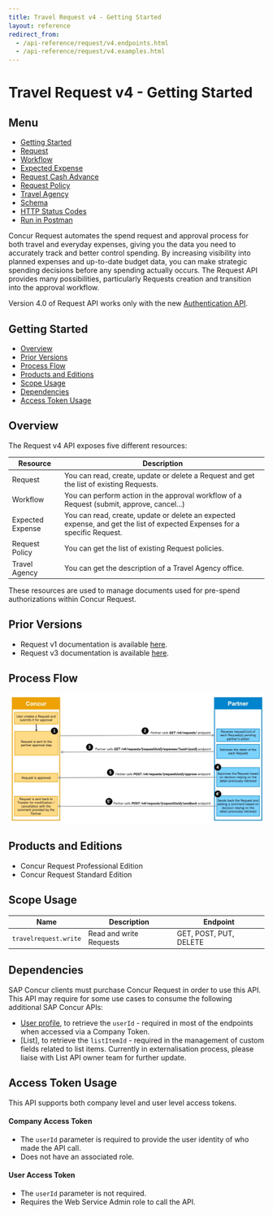 ```yaml
---
title: Travel Request v4 - Getting Started
layout: reference
redirect_from:
  - /api-reference/request/v4.endpoints.html
  - /api-reference/request/v4.examples.html
---
```

# Travel Request v4 - Getting Started

## Menu

* [Getting Started](./v4.get-started.html)
* [Request](./v4.endpoints.request-resources.html)
* [Workflow](./v4.endpoints.workflow-resources.html)
* [Expected Expense](./v4.endpoints.expected-expense-resources.html)
* [Request Cash Advance](./v4.endpoints.cashadvance-resources.html)
* [Request Policy](./v4.endpoints.policy-resources.html)
* [Travel Agency](./v4.endpoints.travel-agency-resources.html)
* [Schema](./v4.endpoints.schemas.html)
* [HTTP Status Codes](./v4.response-codes.html)
* [Run in Postman](https://app.getpostman.com/run-collection/8273d843078f0bcf0823)

Concur Request automates the spend request and approval process for both travel and everyday expenses, giving you the data you need to accurately track and better control spending. By increasing visibility into planned expenses and up-to-date budget data, you can make strategic spending decisions before any spending actually occurs. The Request API provides many possibilities, particularly Requests creation and transition into the approval workflow.

Version 4.0 of Request API works only with the new [Authentication API](/api-reference/authentication/apidoc.html).

## Getting Started

* [Overview](#overview)
* [Prior Versions](#prior-versions)
* [Process Flow](#process-flow)
* [Products and Editions](#products-editions)
* [Scope Usage](#scope-usage)
* [Dependencies](#dependencies)
* [Access Token Usage](#access-token-usage)

## Overview <a name="overview"></a>

The Request v4 API exposes five different resources:

Resource|Description
---|---
Request|You can read, create, update or delete a Request and get the list of existing Requests.
Workflow|You can perform action in the approval workflow of a Request (submit, approve, cancel...)
Expected Expense|You can read, create, update or delete an expected expense, and get the list of expected Expenses for a specific Request.
Request Policy|You can get the list of existing Request policies.
Travel Agency|You can get the description of a Travel Agency office.

These resources are used to manage documents used for pre-spend authorizations within Concur Request.

## Prior Versions <a name="prior-versions"></a>

* Request v1 documentation is available [here](./v1.request.html).
* Request v3 documentation is available [here](./v3.request.html).

## Process Flow <a name="process-flow"></a>
![Process Flow for Request V4](./v4.request-process-flow.png)

## Products and Editions <a name="products-editions"></a>

* Concur Request Professional Edition
* Concur Request Standard Edition

## Scope Usage <a name="scope-usage"></a>

Name|Description|Endpoint
---|---|---
`travelrequest.write`|Read and write Requests|GET, POST, PUT, DELETE

## Dependencies <a name="dependencies"></a>

SAP Concur clients must purchase Concur Request in order to use this API. This API may require for some use cases to consume the following additional SAP Concur APIs:

* [User profile](/api-reference/profile/v1.user.html), to retrieve the `userId` - required in most of the endpoints when accessed via a Company Token.
* [List], to retrieve the `listItemId` - required in the management of custom fields related to list items. Currently in externalisation process, please liaise with List API owner team for further update.

## Access Token Usage <a name="access-token-usage"></a>

This API supports both company level and user level access tokens.

#### Company Access Token

* The `userId` parameter is required to provide the user identity of who made the API call.
* Does not have an associated role.

#### User Access Token

* The `userId` parameter is not required.
* Requires the Web Service Admin role to call the API.


